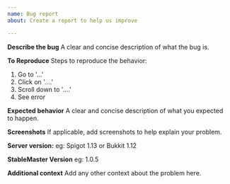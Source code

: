 ```yaml
---
name: Bug report
about: Create a report to help us improve

---
```


**Describe the bug**
A clear and concise description of what the bug is.

**To Reproduce**
Steps to reproduce the behavior:
1. Go to '...'
2. Click on '....'
3. Scroll down to '....'
4. See error

**Expected behavior**
A clear and concise description of what you expected to happen.

**Screenshots**
If applicable, add screenshots to help explain your problem.

**Server version:**
eg: Spigot 1.13 or Bukkit 1.12

**StableMaster Version**
eg: 1.0.5

**Additional context**
Add any other context about the problem here.
